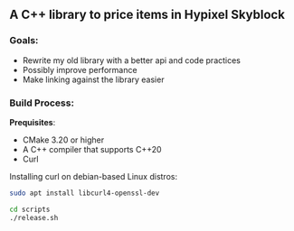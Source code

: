 ## A C++ library to price items in Hypixel Skyblock

### Goals:

- Rewrite my old library with a better api and code practices
- Possibly improve performance
- Make linking against the library easier

### Build Process:

**Prequisites**:
- CMake 3.20 or higher
- A C++ compiler that supports C++20
- Curl

Installing curl on debian-based Linux distros:  
```sh
sudo apt install libcurl4-openssl-dev
```

``` sh
cd scripts
./release.sh
```
